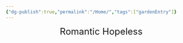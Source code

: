 ```yaml
---
{"dg-publish":true,"permalink":"/Home/","tags":["gardenEntry"]}
---
```


<center><font size=5px>Romantic Hopeless</font></center>

